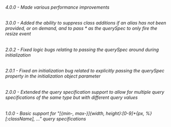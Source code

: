 ###### 4.0.0 - Made various performance improvements

###### 3.0.0 - Added the ability to suppress class additions if an alias has not been provided, or on demand, and to pass * as the querySpec to only fire the resize event

###### 2.0.2 - Fixed logic bugs relating to passing the querySpec around during initialization

###### 2.0.1 - Fixed an initialization bug related to explicitly passing the querySpec property in the initialization object parameter

###### 2.0.0 - Extended the query specification support to allow for multiple query specifications of the same type but with different query values

###### 1.0.0 - Basic support for "[{min-, max-}]{width, height}:[0-9]+{px, %}[:className], ..." query specifications
